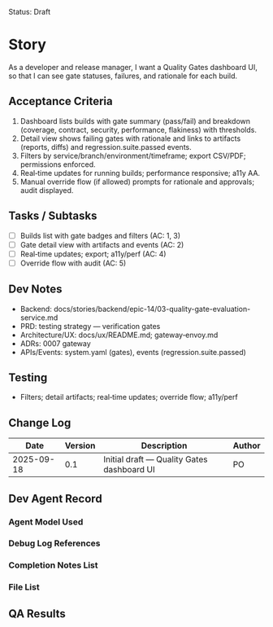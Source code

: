 Status: Draft

# Story
As a developer and release manager,
I want a Quality Gates dashboard UI,
so that I can see gate statuses, failures, and rationale for each build.

## Acceptance Criteria
1. Dashboard lists builds with gate summary (pass/fail) and breakdown (coverage, contract, security, performance, flakiness) with thresholds.
2. Detail view shows failing gates with rationale and links to artifacts (reports, diffs) and regression.suite.passed events.
3. Filters by service/branch/environment/timeframe; export CSV/PDF; permissions enforced.
4. Real‑time updates for running builds; performance responsive; a11y AA.
5. Manual override flow (if allowed) prompts for rationale and approvals; audit displayed.

## Tasks / Subtasks
- [ ] Builds list with gate badges and filters (AC: 1, 3)
- [ ] Gate detail view with artifacts and events (AC: 2)
- [ ] Real‑time updates; export; a11y/perf (AC: 4)
- [ ] Override flow with audit (AC: 5)

## Dev Notes
- Backend: docs/stories/backend/epic-14/03-quality-gate-evaluation-service.md
- PRD: testing strategy — verification gates
- Architecture/UX: docs/ux/README.md; gateway‑envoy.md
- ADRs: 0007 gateway
- APIs/Events: system.yaml (gates), events (regression.suite.passed)

## Testing
- Filters; detail artifacts; real‑time updates; override flow; a11y/perf

## Change Log
| Date       | Version | Description                                  | Author |
|------------|---------|----------------------------------------------|--------|
| 2025-09-18 | 0.1     | Initial draft — Quality Gates dashboard UI   | PO     |

## Dev Agent Record

### Agent Model Used
<record at implementation time>

### Debug Log References
<links at implementation time>

### Completion Notes List
<notes at implementation time>

### File List
<files at implementation time>

## QA Results
<QA to fill>


